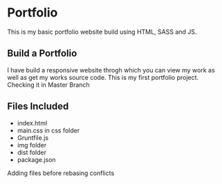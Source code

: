 # Portfolio
This is my basic portfolio website build using HTML, SASS and JS.
 
## Build a Portfolio
I have build a responsive website throgh which you can view my work as well as get my works source code.
This is my first portfolio project.
Checking it in Master Branch

## Files Included

* index.html
* main.css in css folder
* Gruntfile.js
* img folder
* dist folder
* package.json

Adding files before rebasing conflicts
